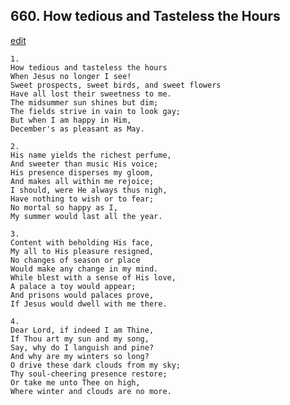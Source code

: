 
## 660.  How tedious and Tasteless the Hours
[edit](https://docs.google.com/document/d/13RqajDih9TUxdusZQUSkGkzWlYqvWUKN/edit?mode=html)



    1.
    How tedious and tasteless the hours 
    When Jesus no longer I see! 
    Sweet prospects, sweet birds, and sweet flowers 
    Have all lost their sweetness to me. 
    The midsummer sun shines but dim; 
    The fields strive in vain to look gay; 
    But when I am happy in Him, 
    December's as pleasant as May. 

    2.
    His name yields the richest perfume, 
    And sweeter than music His voice; 
    His presence disperses my gloom, 
    And makes all within me rejoice; 
    I should, were He always thus nigh, 
    Have nothing to wish or to fear; 
    No mortal so happy as I, 
    My summer would last all the year. 

    3.
    Content with beholding His face, 
    My all to His pleasure resigned, 
    No changes of season or place 
    Would make any change in my mind. 
    While blest with a sense of His love, 
    A palace a toy would appear; 
    And prisons would palaces prove, 
    If Jesus would dwell with me there. 

    4.
    Dear Lord, if indeed I am Thine, 
    If Thou art my sun and my song, 
    Say, why do I languish and pine? 
    And why are my winters so long? 
    O drive these dark clouds from my sky; 
    Thy soul-cheering presence restore; 
    Or take me unto Thee on high, 
    Where winter and clouds are no more.
